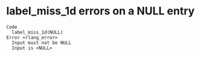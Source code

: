 # label_miss_1d errors on a NULL entry

    Code
      label_miss_1d(NULL)
    Error <rlang_error>
      Input must not be NULL
      Input is <NULL>

